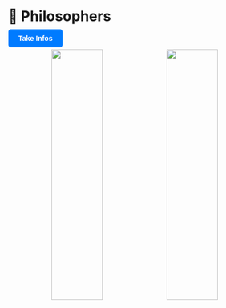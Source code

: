 <h1>🍝 Philosophers</h1> 

<a href="#" style="
  background-color: #007bff;
  color: white;
  padding: 10px 20px;
  text-decoration: none;
  border-radius: 5px;
  font-family: Arial, sans-serif;
  font-weight: bold;
">
  Take Infos
</a>

<p align="center">
  <img src="https://miro.medium.com/v2/resize:fit:720/format:webp/1*v5jtnW51fHHDlQlTEN1h8w.jpeg" height="500" width="45%" />
  <img src="https://miro.medium.com/v2/resize:fit:1024/1*DtK0rrmoaVKUt07bJ1z9bg.png" height="500" width="45%" />
</p>

